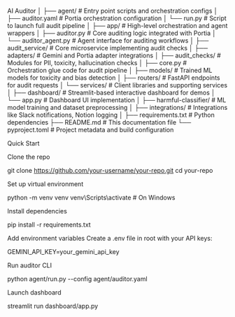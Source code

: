 AI Auditor
│
├── agent/                   # Entry point scripts and orchestration configs
│   ├── auditor.yaml         # Portia orchestration configuration
│   └── run.py               # Script to launch full audit pipeline
│
├── app/                     # High-level orchestration and agent wrappers
│   ├── auditor.py           # Core auditing logic integrated with Portia
│   └── auditor_agent.py     # Agent interface for auditing workflows
│
├── audit_service/           # Core microservice implementing audit checks
│   ├── adapters/            # Gemini and Portia adapter integrations
│   ├── audit_checks/        # Modules for PII, toxicity, hallucination checks
│   ├── core.py              # Orchestration glue code for audit pipeline
│   ├── models/              # Trained ML models for toxicity and bias detection
│   ├── routers/             # FastAPI endpoints for audit requests
│   └── services/            # Client libraries and supporting services
│
├── dashboard/               # Streamlit-based interactive dashboard for demos
│   └── app.py               # Dashboard UI implementation
│
├── harmful-classifier/      # ML model training and dataset preprocessing
│
├── integrations/            # Integrations like Slack notifications, Notion logging
│
├── requirements.txt         # Python dependencies
├── README.md                # This documentation file
└── pyproject.toml           # Project metadata and build configuration


   Quick Start

Clone the repo

git clone https://github.com/your-username/your-repo.git
cd your-repo


Set up virtual environment

python -m venv venv
venv\Scripts\activate  # On Windows


Install dependencies

pip install -r requirements.txt


Add environment variables
Create a .env file in root with your API keys:

GEMINI_API_KEY=your_gemini_api_key


Run auditor CLI

python agent/run.py --config agent/auditor.yaml


Launch dashboard

streamlit run dashboard/app.py 
